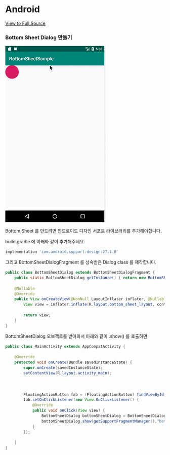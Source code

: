 # Android 
[View to Full Source](https://github.com/TerryJung/BottomSheetDialogSample)

### Bottom Sheet Dialog 만들기



![Modal Bottom Sheet](https://github.com/TerryJung/TIL/blob/master/20181128/img/BottomSheet.gif?raw=true)

Bottom Sheet 를 만드려면 안드로이드 디자인 서포트 라이브러리를 추가해야합니다. 

build.gradle 에 아래와 같이 추가해주세요.

```groovy
implementation 'com.android.support:design:27.1.0'
```



그리고 BottomSheetDialogFragment 를 상속받은 Dialog class 를 제작합니다.

```java
public class BottomSheetDialog extends BottomSheetDialogFragment {
    public static BottomSheetDialog getInstance() { return new BottomSheetDialog(); }

    @Nullable
    @Override
    public View onCreateView(@NonNull LayoutInflater inflater, @Nullable ViewGroup container, @Nullable Bundle savedInstanceState) {
        View view = inflater.inflate(R.layout.bottom_sheet_layout, container,false);

        return view;
    }
}
```

BottomSheetDialog 오브젝트를 받아와서 아래와 같이 .show() 를 호출하면 

```java
public class MainActivity extends AppCompatActivity {

    @Override
    protected void onCreate(Bundle savedInstanceState) {
        super.onCreate(savedInstanceState);
        setContentView(R.layout.activity_main);



        FloatingActionButton fab = (FloatingActionButton) findViewById(R.id.fab);
        fab.setOnClickListener(new View.OnClickListener() {
            @Override
            public void onClick(View view) {
                BottomSheetDialog bottomSheetDialog = BottomSheetDialog.getInstance();
                bottomSheetDialog.show(getSupportFragmentManager(),"bottomSheet");
            }
        });

    }
}
```